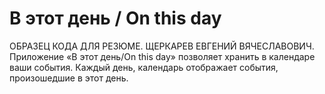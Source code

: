 # В этот день / On this day
ОБРАЗЕЦ КОДА ДЛЯ РЕЗЮМЕ. ЩЕРКАРЕВ ЕВГЕНИЙ ВЯЧЕСЛАВОВИЧ.
Приложение «В этот день/On this day»  позволяет хранить в календаре ваши события.
Каждый день, календарь отображает события, произошедшие в этот день.
